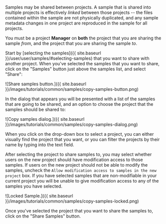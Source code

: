 Samples may be shared between projects. A sample that is shared into multiple projects is effectively *linked* between those projects -- the files contained within the sample are not physically duplicated, and any sample metadata changes in one project are reproduced in the sample for all projects.

You must be a project **Manager** on **both** the project that you are sharing the sample *from*, and the project that you are sharing the sample *to*.

Start by [selecting the samples]({{ site.baseurl }}/user/user/samples/#selecting-samples) that you want to share with another project. When you've selected the samples that you want to share, click on the "Samples" button just above the samples list, and select "Share":

![Share samples button.]({{ site.baseurl }}/images/tutorials/common/samples/copy-samples-button.png)

In the dialog that appears you will be presented with a list of the samples that are going to be shared, and an option to choose the project that the samples should be shared to:

![Copy samples dialog.]({{ site.baseurl }}/images/tutorials/common/samples/copy-samples-dialog.png)

When you click on the drop-down box to select a project, you can either visually find the project that you want, or you can filter the projects by their name by typing into the text field.

After selecting the project to share samples to, you may select whether users on the new project should have modification access to those samples.  If users on the new project should not be able to modify the samples, uncheck the `Allow modification access to samples in the new project` box.  If you have selected samples that are non-modifiable in your current project you will be unable to give modification access to any of the samples you have selected.

![Locked Sample.]({{ site.baseurl }}/images/tutorials/common/samples/copy-samples-locked.png)

Once you've selected the project that you want to share the samples to, click on the "Share Samples" button.